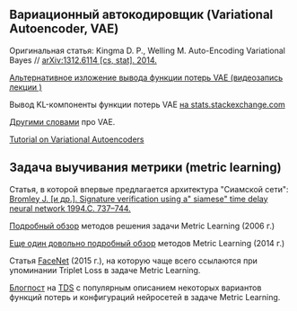 ## Вариационный автокодировщик (Variational Autoencoder, VAE)

Оригинальная статья: Kingma D. P., Welling M. Auto-Encoding Variational Bayes // [arXiv:1312.6114 [cs, stat]. 2014.](http://arxiv.org/abs/1312.6114)

[Альтернативное изложение вывода функции потерь VAE (видеозапись лекции )](https://www.youtube.com/watch?v=uaaqyVS9-rM&feature=youtu.be&t=19m42s)

Вывод KL-компоненты функции потерь VAE [на stats.stackexchange.com](https://stats.stackexchange.com/questions/318748/deriving-the-kl-divergence-loss-for-vaes)

[Другими словами](https://www.jeremyjordan.me/variational-autoencoders/) про VAE.

[Tutorial on Variational Autoencoders](https://arxiv.org/abs/1606.05908)



## Задача выучивания метрики (metric learning)

Статья, в которой впервые предлагается архитектура "Сиамской сети": [Bromley J. [и др.]. Signature verification using a" siamese" time delay neural network 1994.C. 737–744.](https://scholar.google.com/scholar?hl=ru&as_sdt=0%2C5&q=Signature+verification+using+a%22+siamese%22+time+delay+neural+network)

[Подробный обзор](http://www.cs.cmu.edu/~./liuy/frame_survey_v2.pdf) методов решения задачи Metric Learning (2006 г.)

[Еще один довольно подробный обзор](http://arxiv.org/abs/1306.6709v4) методов Metric Learning (2014 г.)

Статья [FaceNet](https://arxiv.org/abs/1503.03832) (2015 г.), на которую чаще всего ссылаются при упоминании Triplet Loss в задаче Metric Learning.

[Блогпост](https://towardsdatascience.com/how-to-choose-your-loss-when-designing-a-siamese-neural-net-contrastive-triplet-or-quadruplet-ecba11944ec) на [TDS](https://towardsdatascience.com/) с популярным описанием некоторых вариантов функций потерь и конфигураций нейросетей в задаче Metric Learning.